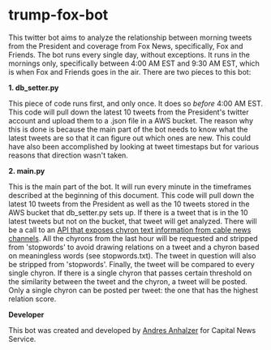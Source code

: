 # trump-fox-bot

This twitter bot aims to analyze the relationship between morning tweets from the President and coverage from Fox News, specifically, Fox and Friends. The bot runs every single day, without exceptions. It runs in the mornings only, specifically between 4:00 AM EST and 9:30 AM EST, which is when Fox and Friends goes in the air. There are two pieces to this bot:

 **1. db_setter.py**
 
 This piece of code runs first, and only once. It does so *before* 4:00 AM EST. This code will pull down the latest 10 tweets from the President's twitter account and upload them to a .json file in a AWS bucket. The reason why this is done is because the main part of the bot needs to know what the latest tweets are so that it can figure out which ones are new. This could have also been accomplished by looking at tweet timestaps but for various reasons that direction wasn't taken.

**2. main.py**

This is the main part of the bot. It will run every minute in the timeframes described at the beginning of this document. This code will pull down the latest 10 tweets from the President as well as the 10 tweets stored in the AWS bucket that db_setter.py sets up. 
If there is a tweet that is in the 10 latest tweets but not on the bucket, that tweet will get analyzed. There will be a call to an [API that exposes chyron text information from cable news channels](https://archive.org/services/third-eye.php). 
All the chyrons from the last hour will be requested and stripped from 'stopwords' to avoid drawing relations on a tweet and a chyron based on meaningless words (see stopwords.txt). The tweet in question will also be stripped from 'stopwords'. 
Finally, the tweet will be compared to every single chyron. If there is a single chyron that passes certain threshold on the similarity between the tweet and the chyron, a tweet will be posted. Only a single chyron can be posted per tweet: the one that has the highest relation score. 

**Developer**

This bot was created and developed by [Andres Anhalzer](https://github.com/aanhalzer) for Capital News Service. 